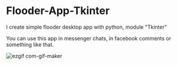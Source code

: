 # Flooder-App-Tkinter
I create simple flooder desktop app with python, module "Tkinter"

You can use this app in messenger chats, in facebook comments or something like that.

![ezgif com-gif-maker](https://user-images.githubusercontent.com/96307105/169691561-079e4999-f793-4573-a6fa-45afd4140c23.gif)



